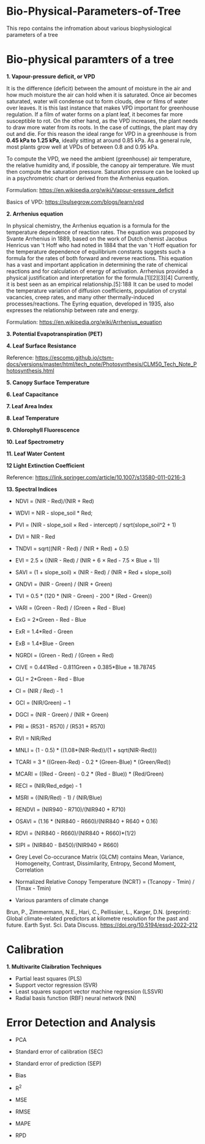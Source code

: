 # Bio-Physical-Parameters-of-Tree
This repo contains the infromation about various biophysiological parameters of a tree 

# Bio-physical paramters of a tree

**1. Vapour-pressure deficit, or VPD**

It is the difference (deficit) between the amount of moisture in the air and how much moisture the air can hold when it is saturated. Once air becomes saturated, water will condense out to form clouds, dew or films of water over leaves. It is this last instance that makes VPD important for greenhouse regulation. If a film of water forms on a plant leaf, it becomes far more susceptible to rot. On the other hand, as the VPD increases, the plant needs to draw more water from its roots. In the case of cuttings, the plant may dry out and die. For this reason the ideal range for VPD in a greenhouse is from **0.45 kPa to 1.25 kPa**, ideally sitting at around 0.85 kPa. As a general rule, most plants grow well at VPDs of between 0.8 and 0.95 kPa.

To compute the VPD, we need the ambient (greenhouse) air temperature, the relative humidity and, if possible, the canopy air temperature. We must then compute the saturation pressure. Saturation pressure can be looked up in a psychrometric chart or derived from the Arrhenius equation. 

Formulation: https://en.wikipedia.org/wiki/Vapour-pressure_deficit

Basics of VPD: https://pulsegrow.com/blogs/learn/vpd


**2. Arrhenius equation**

In physical chemistry, the Arrhenius equation is a formula for the temperature dependence of reaction rates. The equation was proposed by Svante Arrhenius in 1889, based on the work of Dutch chemist Jacobus Henricus van 't Hoff who had noted in 1884 that the van 't Hoff equation for the temperature dependence of equilibrium constants suggests such a formula for the rates of both forward and reverse reactions. This equation has a vast and important application in determining the rate of chemical reactions and for calculation of energy of activation. Arrhenius provided a physical justification and interpretation for the formula.[1][2][3][4] Currently, it is best seen as an empirical relationship.[5]: 188  It can be used to model the temperature variation of diffusion coefficients, population of crystal vacancies, creep rates, and many other thermally-induced processes/reactions. The Eyring equation, developed in 1935, also expresses the relationship between rate and energy.

Formulation: https://en.wikipedia.org/wiki/Arrhenius_equation


**3. Potential Evapotranspiration (PET)**



**4. Leaf Surface Resistance**


Reference: https://escomp.github.io/ctsm-docs/versions/master/html/tech_note/Photosynthesis/CLM50_Tech_Note_Photosynthesis.html


**5. Canopy Surface Temperature**



**6. Leaf Capacitance**



**7. Leaf Area Index**


**8. Leaf Temperature**


**9. Chlorophyll Fluorescence**



**10. Leaf Spectrometry**

**11. Leaf Water Content**

**12 Light Extinction Coefficient**


Reference: https://link.springer.com/article/10.1007/s13580-011-0216-3

**13. Spectral Indices**

* NDVI = (NIR - Red)/(NIR + Red)
* WDVI = NIR - slope_soil * Red;
  
* PVI = (NIR - slope_soil × Red - intercept) / sqrt(slope_soil^2 + 1)
  
*  DVI = NIR - Red
  
*  TNDVI = sqrt((NIR - Red) / (NIR + Red) + 0.5)
  
*  EVI = 2.5 × ((NIR - Red) / (NIR + 6 × Red - 7.5 × Blue + 1))
  
*  SAVI = (1 + slope_soil) × (NIR - Red) / (NIR + Red + slope_soil)
  
*  GNDVI = (NIR - Green) / (NIR + Green)
  
*  TVI = 0.5 * (120 * (NIR - Green) - 200 * (Red - Green))
  
*  VARI = (Green - Red) / (Green + Red - Blue)
  
*  ExG = 2*Green - Red - Blue
  
*  ExR = 1.4*Red - Green
  
*  ExB = 1.4*Blue - Green
  
*  NGRDI = (Green - Red) / (Green + Red)
  
*  CIVE = 0.441Red - 0.811Green + 0.385*Blue + 18.78745
  
*  GLI = 2*Green - Red - Blue
  
*  CI = (NIR / Red) - 1
  
*  GCI = (NIR/Green) − 1
  
*  DGCI = (NIR - Green) / (NIR + Green)
  
*  PRI = (R531 - R570) / (R531 + R570)
  
*  RVI = NIR/Red
  
*  MNLI = (1 - 0.5) * ((1.08*(NIR-Red))/(1 + sqrt(NIR-Red)))
  
*  TCARI = 3 * ((Green-Red) - 0.2 * (Green-Blue) * (Green/Red))
  
*  MCARI = ((Red - Green) - 0.2 * (Red - Blue)) * (Red/Green)
  
*  RECI = (NIR/Red_edge) - 1
  
*  MSRI = ((NIR/Red) - 1) / (NIR/Blue)

*  RENDVI = (NIR940 - R710)/(NIR940 + R710)

*  OSAVI = (1.16 * (NIR840 - R660)/(NIR840 + R640 + 0.16)

*  RDVI = (NIR840 - R660)/(NIR840 + R660)*(1/2)

*  SIPI = (NIR840 - B450)/(NIR940 + R660)


*  Grey Level Co-occurance Matrix (GLCM) contains Mean, Variance, Homogeneity, Contrast, Dissimilarity, Entropy, Second Moment, Correlation

*  Normalized Relative Conopy Temperature (NCRT) = (Tcanopy - Tmin) / (Tmax - Tmin)



* Various paramters of climate change

Brun, P., Zimmermann, N.E., Hari, C., Pellissier, L., Karger, D.N. (preprint): Global climate-related predictors at kilometre resolution for the past and future. Earth Syst. Sci. Data Discuss. https://doi.org/10.5194/essd-2022-212


# Calibration 

**1. Multivarite Claibration Techniques**

  * Partial least squares (PLS)
  * Support vector regression (SVR)
  * Least squares support vector machine regression (LSSVR)
  * Radial basis function (RBF) neural network (NN)

# Error Detection and Analysis

* PCA

* Standard error of calibration (SEC)
* Standard error of prediction (SEP)
* Bias
* R<sup>2</sup>
* MSE
* RMSE
* MAPE
* RPD
  

